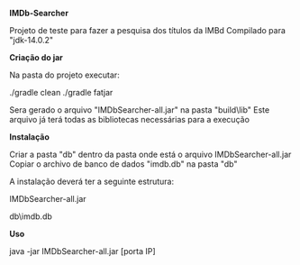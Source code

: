 <b>IMDb-Searcher</b>

Projeto de teste para fazer a pesquisa dos títulos da IMBd
Compilado para "jdk-14.0.2"

<b>Criação do jar</b>

Na pasta do projeto executar:

./gradle clean
./gradle fatjar

Sera gerado o arquivo "IMDbSearcher-all.jar" na pasta "build\lib" Este arquivo já terá todas as bibliotecas necessárias para a execução


<b>Instalação</b>

Criar a pasta "db" dentro da pasta onde está o arquivo  IMDbSearcher-all.jar
Copiar o archivo de banco de dados "imdb.db" na pasta "db"

A instalação deverá ter a seguinte estrutura:

IMDbSearcher-all.jar

db\imdb.db


<b>Uso</b>

java -jar IMDbSearcher-all.jar [porta IP]

